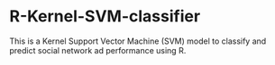 # R-Kernel-SVM-classifier
This is a Kernel Support Vector Machine (SVM) model to classify and predict social network ad performance using R.
